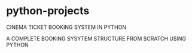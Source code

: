 # python-projects
CINEMA TICKET BOOKING SYSTEM IN PYTHON 


A COMPLETE BOOKING SYSYTEM STRUCTURE FROM SCRATCH USING PYTHON 
